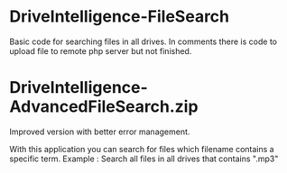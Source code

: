 # DriveIntelligence-FileSearch

Basic code for searching files in all drives. In comments there is code to upload file to remote php server but not finished.


# DriveIntelligence-AdvancedFileSearch.zip

Improved version with better error management.

With this application you can search for files which filename contains a specific term.
Example : Search all files in all drives that contains ".mp3"


